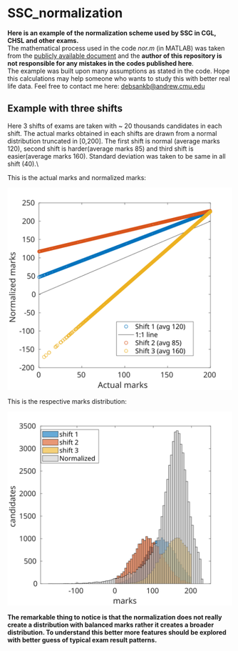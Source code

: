 # SSC_normalization
**Here is an example of the normalization scheme used by SSC in CGL, CHSL and other exams.** \
The mathematical process used in the code *nor.m* (in MATLAB) was taken from 
the [publicly available document](https://ssc.nic.in/SSCFileServer/PortalManagement/UploadedFiles/NormalizationFormulaforSSC_07022019.pdf) and the **author
of this repository is not responsible for any mistakes in the codes published here**.\
The example was built upon many assumptions as stated in the code. Hope this calculations may help someone who wants to study this with better real life data.
Feel free to contact me here: debsankb@andrew.cmu.edu

## Example with three shifts ##
Here 3 shifts of exams are taken with ~ 20 thousands candidates in each shift. The actual marks obtained in each shifts are drawn from a normal distribution truncated in [0,200]. The first shift is normal (average marks 120), second shift is harder(average marks 85) and third shift is easier(average marks 160). Standard deviation was taken to be same in all shift (40).\

This is the actual marks and normalized marks:

![alt text](https://github.com/DebsankarBanerjee/SSC_normalization/blob/main/untitled2.svg)

This is the respective marks distribution:

![alt text](https://github.com/DebsankarBanerjee/SSC_normalization/blob/main/untitled.svg)

**The remarkable thing to notice is that the normalization does not really create a distribution with balanced marks rather it creates a broader distribution. To understand this better more features should be explored with better guess of typical exam result patterns.** 

